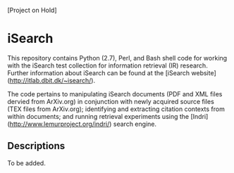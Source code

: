 [Project on Hold]

# iSearch
This repository contains Python (2.7), Perl, and Bash shell code for working with the iSearch test collection for information retrieval (IR) research. Further information about iSearch can be found at the [iSearch website] (http://itlab.dbit.dk/~isearch/).

The code pertains to manipulating iSearch documents (PDF and XML files dervied from ArXiv.org) in conjunction with newly acquired source files (TEX files from ArXiv.org); identifying and extracting citation contexts from within documents; and running retrieval experiments using the [Indri] (http://www.lemurproject.org/indri/) search engine.

## Descriptions
To be added.
